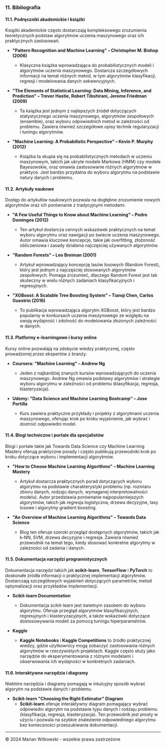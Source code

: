 ### 11. Bibliografia

#### 11.1. **Podręczniki akademickie i książki**
Książki akademickie często dostarczają kompleksowego zrozumienia teoretycznych podstaw algorytmów uczenia maszynowego oraz ich praktycznych zastosowań.

- **"Pattern Recognition and Machine Learning" – Christopher M. Bishop (2006)**
  - Klasyczna książka wprowadzająca do probabilistycznych modeli i algorytmów uczenia maszynowego. Dostarcza szczegółowych informacji na temat różnych metod, w tym algorytmów klasyfikacji, regresji i modelowania danych sekwencyjnych.
  
- **"The Elements of Statistical Learning: Data Mining, Inference, and Prediction" – Trevor Hastie, Robert Tibshirani, Jerome Friedman (2009)**
  - Ta książka jest jednym z najlepszych źródeł dotyczących statystycznego uczenia maszynowego, algorytmów zespołowych (ensemble), oraz wyboru odpowiednich metod w zależności od problemu. Zawiera również szczegółowe opisy technik regularyzacji i tuningu algorytmów.

- **"Machine Learning: A Probabilistic Perspective" – Kevin P. Murphy (2012)**
  - Książka ta skupia się na probabilistycznych metodach w uczeniu maszynowym, takich jak ukryte modele Markowa (HMM) czy modele Bayesowskie, oraz omawia zastosowanie różnych algorytmów w praktyce. Jest bardzo przydatna do wyboru algorytmu na podstawie natury danych i problemu.

#### 11.2. **Artykuły naukowe**
Dostęp do artykułów naukowych pozwala na dogłębne zrozumienie nowych algorytmów oraz ich porównanie z tradycyjnymi metodami.

- **"A Few Useful Things to Know about Machine Learning" – Pedro Domingos (2012)**
  - Ten artykuł dostarcza cennych wskazówek praktycznych na temat wyboru algorytmu oraz nawigacji po świecie uczenia maszynowego. Autor omawia kluczowe koncepcje, takie jak overfitting, złożoność obliczeniowa i zasady działania najczęściej używanych algorytmów.

- **"Random Forests" – Leo Breiman (2001)**
  - Artykuł wprowadzający koncepcję lasów losowych (Random Forest), który jest jednym z najczęściej stosowanych algorytmów zespołowych. Pomaga zrozumieć, dlaczego Random Forest jest tak skuteczny w wielu różnych zadaniach klasyfikacyjnych i regresyjnych.

- **"XGBoost: A Scalable Tree Boosting System" – Tianqi Chen, Carlos Guestrin (2016)**
  - To publikacja wprowadzająca algorytm XGBoost, który jest bardzo popularny w konkursach uczenia maszynowego ze względu na swoją wydajność i zdolność do modelowania złożonych zależności w danych.

#### 11.3. **Platformy e-learningowe i kursy online**
Kursy online pozwalają na zdobycie wiedzy praktycznej, często prowadzonej przez ekspertów z branży.

- **Coursera: "Machine Learning" – Andrew Ng**
  - Jeden z najbardziej znanych kursów wprowadzających do uczenia maszynowego. Andrew Ng omawia podstawy algorytmów i strategie wyboru algorytmu w zależności od problemu (klasyfikacja, regresja, klasteryzacja). 

- **Udemy: "Data Science and Machine Learning Bootcamp" – Jose Portilla**
  - Kurs zawiera praktyczne przykłady i projekty z algorytmami uczenia maszynowego, oferując krok po kroku wyjaśnienie, jak wybrać i dostroić odpowiedni model.

#### 11.4. **Blogi techniczne i portale dla specjalistów**
Blogi i portale takie jak Towards Data Science czy Machine Learning Mastery oferują praktyczne porady i często publikują przewodniki krok po kroku dotyczące wyboru i implementacji algorytmów.

- **"How to Choose Machine Learning Algorithms" – Machine Learning Mastery**
  - Artykuł dostarcza praktycznych porad dotyczących wyboru algorytmu na podstawie charakterystyki problemu (np. rozmiaru zbioru danych, rodzaju danych, wymaganej interpretowalności modelu). Autor przedstawia porównanie najpopularniejszych algorytmów, takich jak regresja logistyczna, drzewa decyzyjne, lasy losowe i algorytmy gradient boosting.

- **"An Overview of Machine Learning Algorithms" – Towards Data Science**
  - Blog ten oferuje szeroki przegląd dostępnych algorytmów, takich jak k-NN, SVM, drzewa decyzyjne i regresja. Zawiera również przewodnik na temat tego, kiedy stosować konkretne algorytmy w zależności od zadania i danych.

#### 11.5. **Dokumentacja narzędzi programistycznych**
Dokumentacja narzędzi takich jak **scikit-learn**, **TensorFlow** i **PyTorch** to doskonałe źródła informacji o praktycznej implementacji algorytmów. Dostarczają szczegółowych wyjaśnień dotyczących parametrów, metod optymalizacji oraz przykładów implementacji.

- **Scikit-learn Documentation**
  - Dokumentacja scikit-learn jest świetnym zasobem do wyboru algorytmu. Oferuje przegląd algorytmów klasyfikacyjnych, regresyjnych i klasteryzacyjnych, a także wskazówki dotyczące dostosowywania modeli za pomocą tuningu hiperparametrów.
  
- **Kaggle**
  - **Kaggle Notebooks** i **Kaggle Competitions** to źródło praktycznej wiedzy, gdzie użytkownicy mogą zobaczyć zastosowania różnych algorytmów w rzeczywistych projektach. Kaggle często służy jako narzędzie do eksperymentowania z różnymi modelami i obserwowania ich wydajności w konkretnych zadaniach.

#### 11.6. **Interaktywne narzędzia i diagramy**
Niektóre narzędzia i diagramy pomagają w intuicyjny sposób wybrać algorytm na podstawie danych i problemu.

- **Scikit-learn "Choosing the Right Estimator" Diagram**
  - **Scikit-learn** oferuje interaktywny diagram pomagający wybrać odpowiedni algorytm na podstawie typu danych i rodzaju problemu (klasyfikacja, regresja, klasteryzacja). Ten przewodnik jest prosty w użyciu i pozwala na szybkie znalezienie odpowiedniego algorytmu bez konieczności przeszukiwania dokumentacji.

---

© 2024 Marian Witkowski - wszelkie prawa zastrzeżone